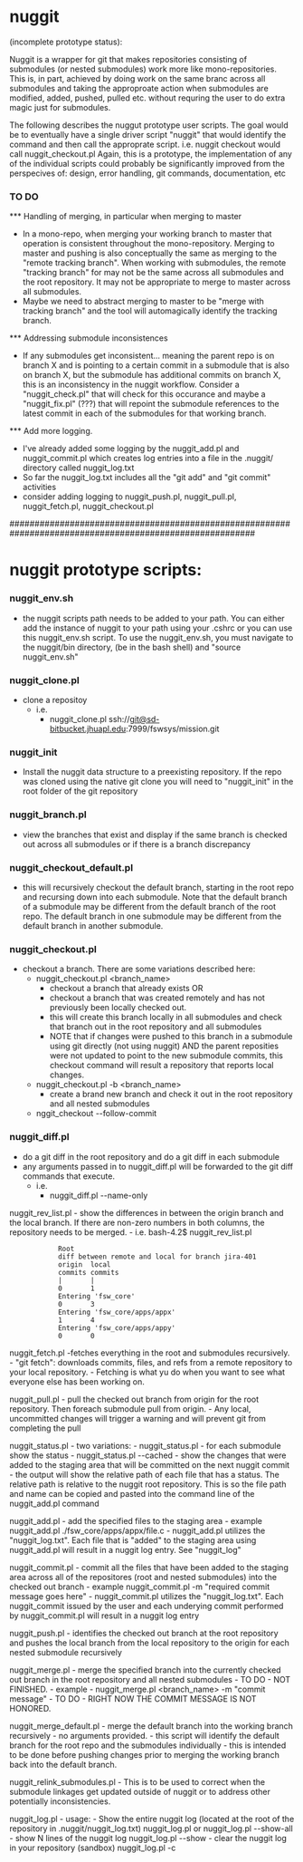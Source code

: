 # nuggit
(incomplete prototype status):

Nuggit is a wrapper for git that makes repositories consisting of submodules (or nested submodules) 
work more like mono-repositories.  This is, in part, achieved by doing work on the same branc across
all submodules and taking the approproate action when submodules are modified, added, pushed, pulled
etc. without requring the user to do extra magic just for submodules.

The following describes the nuggut prototype user scripts.  The goal would be to eventually have a single 
driver script "nuggit" that would identify the command and then call the approprate script.
        i.e. nuggit checkout would call nuggit_checkout.pl
Again, this is a prototype, the implementation of any of the individual scripts could probably be 
significantly improved from the perspecives of: design, error handling, git commands, documentation, etc

### TO DO

*** Handling of merging, in particular when merging to master 
  * In a mono-repo, when merging your working branch to master that operation is consistent
    throughout the mono-repository. Merging to master and pushing is also conceptually the same as 
    merging to the "remote tracking branch".  When working with submodules, the remote "tracking branch"
    for may not be the same across all submodules and the root repository.  It may not be appropriate to 
    merge to master across all submodules.
  * Maybe we need to abstract merging to master to be "merge with tracking branch" and the tool will
    automagically identify the tracking branch.
    
*** Addressing submodule inconsistences
  * If any submodules get inconsistent... meaning the parent repo is on branch X and is pointing to 
    a certain commit in a submodule that is also on branch X, but the submodule has additional commits on
    branch X, this is an inconsistency in the nuggit workflow.  Consider a "nuggit_check.pl" that will
    check for this occurance and maybe a "nuggit_fix.pl" (???) that will repoint the submodule references
    to the latest commit in each of the submodules for that working branch.

*** Add more logging.  
  * I've already added some logging by the nuggit_add.pl and nuggit_commit.pl which creates log entries
    into a file in the .nuggit/ directory called nuggit_log.txt
  * So far the nuggit_log.txt includes all the "git add" and "git commit" activities
  * consider adding logging to nuggit_push.pl, nuggit_pull.pl, nuggit_fetch.pl, nuggit_checkout.pl
  

    
#########################################################################################################

# nuggit prototype scripts:

### nuggit_env.sh 
- the nuggit scripts path needs to be added to your path.  You can either add the instance
of nuggit to your path using your .cshrc or you can use this nuggit_env.sh script.  To use
the nuggit_env.sh, you must navigate to the nuggit/bin directory, (be in the bash shell) and
"source nuggit_env.sh"

### nuggit_clone.pl
- clone a repositoy 
  - i.e. 
    - nuggit_clone.pl ssh://git@sd-bitbucket.jhuapl.edu:7999/fswsys/mission.git

### nuggit_init
- Install the nuggit data structure to a preexisting repository.  If the repo was cloned
using the native git clone you will need to "nuggit_init" in the root folder of the 
git repository
        
### nuggit_branch.pl
- view the branches that exist and display if the same branch is checked out across all
submodules or if there is a branch discrepancy

### nuggit_checkout_default.pl
- this will recursively checkout the default branch, starting in the root repo and recursing
down into each submodule.  Note that the default branch of a submodule may be different from
the default branch of the root repo.  The default branch in one submodule may be different 
from the default branch in another submodule.

### nuggit_checkout.pl
- checkout a branch.  There are some variations described here:
  - nuggit_checkout.pl <branch_name>
    - checkout a branch that already exists OR
    - checkout a branch that was created remotely and has not previously been locally checked out.
    - this will create this branch locally in all submodules and check that branch out in the
      root repository and all submodules
    - NOTE that if changes were pushed to this branch in a submodule using git directly (not using nuggit)
      AND the parent reposities were not updated to point to the new submodule commits, this checkout command
      will result a repository that reports local changes.
  - nuggit_checkout.pl -b <branch_name>
    - create a brand new branch and check it out in the root repository and all nested submodules
  - nggit_checkout <branch> --follow-commit

### nuggit_diff.pl
- do a git diff in the root repository and do a git diff in each submodule 
- any arguments passed in to nuggit_diff.pl will be forwarded to the git diff commands that execute.
  - i.e. 
    - nuggit_diff.pl --name-only
        
        
nuggit_rev_list.pl
        - show the differences in between the origin branch and the local branch.  If there are non-zero
        numbers in both columns, the repository needs to be merged.
        - i.e.
        bash-4.2$ nuggit_rev_list.pl 

                Root
                diff between remote and local for branch jira-401
                origin  local
                commits commits
                |       |
                0       1
                Entering 'fsw_core'
                0       3
                Entering 'fsw_core/apps/appx'
                1       4
                Entering 'fsw_core/apps/appy'
                0       0
        
nuggit_fetch.pl
        -fetches everything in the root and submodules recursively.
        - "git fetch": downloads commits, files, and refs from a remote repository to your local repository. 
        - Fetching is what yu do when you want to see what everyone else has been working on.
        
nuggit_pull.pl
        - pull the checked out branch from origin for the root repository.  Then foreach
        submodule pull from origin.
        - Any local, uncommitted changes will trigger a warning and will prevent git from completing
        the pull
        
nuggit_status.pl
        - two variations: 
        - nuggit_status.pl
                - for each submodule show the status 
        - nuggit_status.pl --cached
                - show the changes that were added to the staging area that will be committed on the next nuggit commit
        - the output will show the relative path of each file that has a status.  The 
        relative path is relative to the nuggit root repository.  This is so the file path and name
        can be copied and pasted into the command line of the nuggit_add.pl command
        
nuggit_add.pl
        - add the specified files to the staging area
        - example
                nuggit_add.pl ./fsw_core/apps/appx/file.c
        - nuggit_add.pl utilizes the "nuggit_log.txt".  Each file that is "added" to the staging area
          using nuggit_add.pl will result in a nuggit log entry.  See "nuggit_log"
                
nuggit_commit.pl
        - commit all the files that have been added to the staging area across all of the
        repositores (root and nested submodules) into the checked out branch
        - example
                nuggit_commit.pl -m "required commit message goes here"
        - nuggit_commit.pl utilizes the "nuggit_log.txt".  Each nuggit_commit issued by the user
          and each underying commit performed by nuggit_commit.pl will result in a nuggit log entry
        
nuggit_push.pl
        - identifies the checked out branch at the root repository and pushes the local
        branch from the local repository to the origin for each nested submodule recursively
             
nuggit_merge.pl
        - merge the specified branch into the currently checked out branch in the root repository
        and all nested submodules
        - TO DO - NOT FINISHED.
        - example
                - nuggit_merge.pl <branch_name> -m "commit message"
                - TO DO - RIGHT NOW THE COMMIT MESSAGE IS NOT HONORED.
        
nuggit_merge_default.pl
        - merge the default branch into the working branch recursively
        - no arguments provided.
        - this script will identify the default branch for the root repo and the
          submodules individually
        - this is intended to be done before pushing changes prior to merging the
          working branch back into the default branch.

nuggit_relink_submodules.pl
        - This is to be used to correct when the submodule linkages get updated outside
          of nuggit or to address other potentially inconsistencies.
        
nuggit_log.pl
        - usage:
                - Show the entire nuggit log (located at the root of the repository in .nuggit/nuggit_log.txt)
                   nuggit_log.pl
                   or
                   nuggit_log.pl --show-all
                - show N lines of the nuggit log
                   nuggit_log.pl --show <n>
                - clear the nuggit log in your repository (sandbox)
                   nuggit_log.pl -c
                
                        
